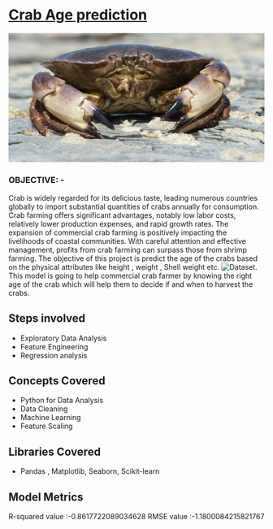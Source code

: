 # [Crab Age prediction](CrabAgePrediction.ipynb)
![img](Images/crab.jpg)
### OBJECTIVE: -
Crab is widely regarded for its delicious taste, leading numerous countries globally to import substantial quantities of crabs annually for consumption. Crab farming offers significant advantages, notably low labor costs, relatively lower production expenses, and rapid growth rates. The expansion of commercial crab farming is positively impacting the livelihoods of coastal communities. With careful attention and effective management, profits from crab farming can surpass those from shrimp farming. 
The objective of this project is predict the age of the crabs based on the physical attributes like height , weight , Shell weight etc. ![Dataset](https://www.kaggle.com/datasets/sidhus/crab-age-prediction). This model is going to help commercial crab farmer by knowing the right age of the crab which will help them  to decide if and when to harvest the crabs.
## Steps involved 
* Exploratory Data Analysis
* Feature Engineering
* Regression analysis
## Concepts Covered
* Python for Data Analysis
* Data Cleaning
* Machine Learning
* Feature Scaling
## Libraries Covered
* Pandas , Matplotlib, Seaborn, Scikit-learn
## Model Metrics 
R-squared value :-0.8617722089034628
RMSE value :-1.1800084215821767



